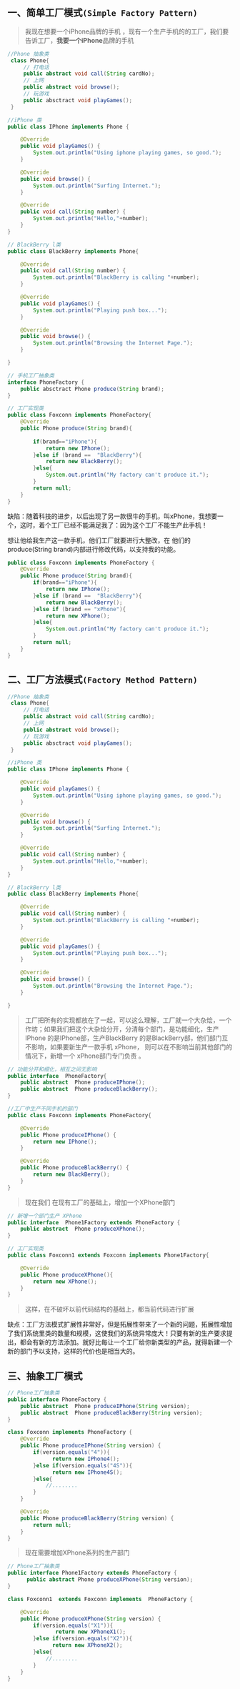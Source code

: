 ## 一、简单工厂模式`(Simple Factory Pattern)`

> 我现在想要一个iPhone品牌的手机 ，现有一个生产手机的的工厂，我们要告诉工厂，**我要一个iPhone**品牌的手机

```java
//Phone 抽象类
 class Phone{
     // 打电话
     public abstract void call(String cardNo);
     // 上网
     public abstract void browse();
     // 玩游戏
     public absctract void playGames();
 }
```

```java
//iPhone 类
public class IPhone implements Phone {

    @Override
    public void playGames() {
        System.out.println("Using iphone playing games, so good.");
    }

    @Override
    public void browse() {
        System.out.println("Surfing Internet.");
    }

    @Override
    public void call(String number) {
        System.out.println("Hello,"+number);
    }
}
```

```java
// BlackBerry l类
public class BlackBerry implements Phone{

    @Override
    public void call(String number) {
        System.out.println("BlackBerry is calling "+number);
    }

    @Override
    public void playGames() {
        System.out.println("Playing push box...");
    }

    @Override
    public void browse() {
        System.out.println("Browsing the Internet Page.");       
    }

}
```

```java
// 手机工厂抽象类
interface PhoneFactory {
    public absctract Phone produce(String brand);
}
```

```java
// 工厂实现类 
public class Foxconn implements PhoneFactory{
    @Override 
    public Phone produce(String brand){
        
        if(brand=="iPhone"){
            return new IPhone();
        }else if (brand ==  "BlackBerry"){
            return new BlackBerry();
        }else{
            System.out.println("My factory can't produce it.");
        }        
        return null;
    }
}
```

缺陷：随着科技的进步，以后出现了另一款很牛的手机，叫xPhone，我想要一个，这时，着个工厂已经不能满足我了：因为这个工厂不能生产此手机！

想让他给我生产这一款手机，他们工厂就要进行大整改，在 他们的produce(String brand)内部进行修改代码，以支持我的功能。

```java
public class Foxconn implements PhoneFactory {
    @Override 
    public Phone produce(String brand){        
        if(brand=="iPhone"){
            return new IPhone();
        }else if (brand ==  "BlackBerry"){
            return new BlackBerry();
        }else if (brand == "xPhone"){
            return new XPhone();
        }else{
            System.out.println("My factory can't produce it.");
        }
        return null;
    }   
}
```



## 二、工厂方法模式`(Factory Method Pattern)`

```java
//Phone 抽象类
 class Phone{
     // 打电话
     public abstract void call(String cardNo);
     // 上网
     public abstract void browse();
     // 玩游戏
     public absctract void playGames();
 }
```

```java
//iPhone 类
public class IPhone implements Phone {

    @Override
    public void playGames() {
        System.out.println("Using iphone playing games, so good.");
    }

    @Override
    public void browse() {
        System.out.println("Surfing Internet.");
    }

    @Override
    public void call(String number) {
        System.out.println("Hello,"+number);
    }
}
```

```java
// BlackBerry l类
public class BlackBerry implements Phone{

    @Override
    public void call(String number) {
        System.out.println("BlackBerry is calling "+number);
    }

    @Override
    public void playGames() {
        System.out.println("Playing push box...");
    }

    @Override
    public void browse() {
        System.out.println("Browsing the Internet Page.");       
    }

}
```

> 工厂把所有的实现都放在了一起，可以这么理解，工厂就一个大杂烩，一个作坊；如果我们把这个大杂烩分开，分清每个部门，是功能细化，生产IPhone 的是IPhone部，生产BlackBerry 的是BlackBerry部，他们部门互不影响，如果要新生产一款手机 xPhone， 则可以在不影响当前其他部门的情况下，新增一个 xPhone部门专门负责 。 

```java
// 功能分开和细化，相互之间无影响
public interface  PhoneFactory{
    public abstract  Phone produceIPhone();
    public abstract  Phone produceBlackBerry();    
}
```

```java
//工厂中生产不同手机的部门
public class Foxconn implements PhoneFactory{

    @Override
    public Phone produceIPhone() {
        return new IPhone();
    }

    @Override
    public Phone produceBlackBerry() {
        return new BlackBerry();
    }  
}
```

> 现在我们 在现有工厂的基础上，增加一个XPhone部门

```java
// 新增一个部门生产 XPhone
public interface  Phone1Factory extends PhoneFactory {
    public abstract  Phone produceXPhone();    
}
```

```java
// 工厂实现类
public class Foxconn1 extends Foxconn implements Phone1Factory{

    @Override
    public Phone produceXPhone(){
        return new XPhone();
    } 
}
```

> 这样，在不破坏以前代码结构的基础上，都当前代码进行扩展 

缺点：工厂方法模式扩展性非常好，但是拓展性带来了一个新的问题，拓展性增加了我们系统里类的数量和规模，这使我们的系统异常庞大！只要有新的生产要求提出，都会有新的方法添加。就好比每让一个工厂给你新类型的产品，就得新建一个新的部门予以支持，这样的代价也是相当大的。 

## 三、抽象工厂模式

```java
// Phone工厂抽象类
public interface PhoneFactory {
    public abstract  Phone produceIPhone(String version);
    public abstract  Phone produceBlackBerry(String version);
}
```

```java
class Foxconn implements PhoneFactory {
    @Override
    public Phone produceIPhone(String version) {
        if(version.equals("4")){
              return new IPhone4();
        }else if(version.equals("4S")){
              return new IPhone4S();
        }else{
            //........
        }     
    }

    @Override
    public Phone produceBlackBerry(String version) {
        return null;
    }
}
```

> 现在需要增加XPhone系列的生产部门

```java
// Phone工厂抽象类
public interface Phone1Factory extends PhoneFactory {
      public abstract Phone produceXPhone(String version);
}
```

```java
class Foxconn1  extends Foxconn implements  PhoneFactory {

    @Override
    public Phone produceXPhone(String version) {
        if(version.equals("X1")){
               return new XPhoneX1();
        }else if(version.equals("X2")){
              return new XPhoneX2();
        }else{
            //........
        }        
    }
}
```

